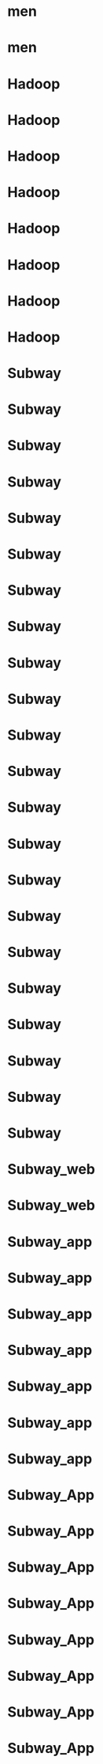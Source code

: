 # men
# men
# Hadoop
# Hadoop
# Hadoop
# Hadoop
# Hadoop
# Hadoop
# Hadoop
# Hadoop
# Subway
# Subway
# Subway
# Subway
# Subway
# Subway
# Subway
# Subway
# Subway
# Subway
# Subway
# Subway
# Subway
# Subway
# Subway
# Subway
# Subway
# Subway
# Subway
# Subway
# Subway
# Subway
# Subway_web
# Subway_web
# Subway_app
# Subway_app
# Subway_app
# Subway_app
# Subway_app
# Subway_app
# Subway_app
# Subway_App
# Subway_App
# Subway_App
# Subway_App
# Subway_App
# Subway_App
# Subway_App
# Subway_App
